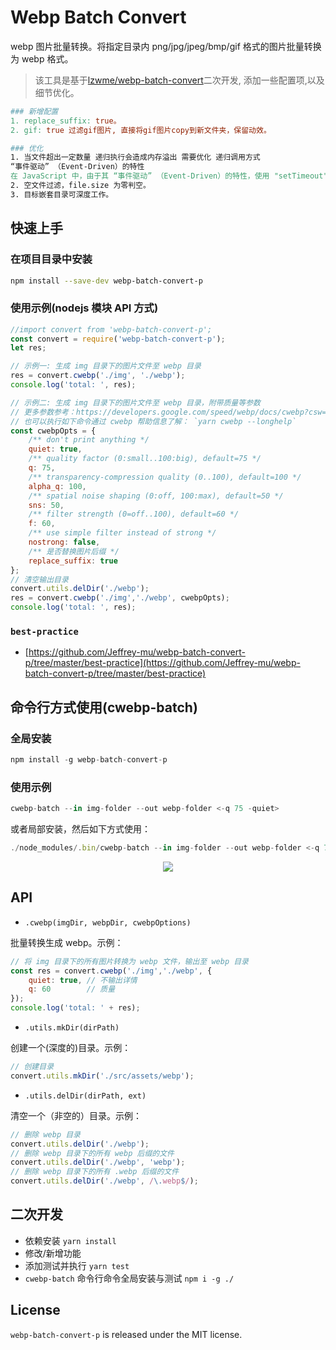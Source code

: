 Webp Batch Convert
========
webp 图片批量转换。将指定目录内 png/jpg/jpeg/bmp/gif 格式的图片批量转换为 webp 格式。

> 该工具是基于[lzwme/webp-batch-convert](https://github.com/lzwme/webp-batch-convert)二次开发, 添加一些配置项,以及细节优化。
```mk
### 新增配置
1. replace_suffix: true。
2. gif: true 过滤gif图片, 直接将gif图片copy到新文件夹，保留动效。

### 优化
1. 当文件超出一定数量 递归执行会造成内存溢出 需要优化 递归调用方式
“事件驱动” （Event-Driven）的特性
在 JavaScript 中，由于其 “事件驱动” （Event-Driven）的特性，使用 "setTimeout"、 “nextTick” 等方式对指定函数的调用，实际上是将该函数的引用（指针）储存起来，并在适当的时候调用。[参考](https://github.com/pfan123/Articles/issues/50)。
2. 空文件过滤，file.size 为零判空。
3. 目标嵌套目录可深度工作。
```
## 快速上手

### 在项目目录中安装

```bash
npm install --save-dev webp-batch-convert-p
```

### 使用示例(nodejs 模块 API 方式)

```js
//import convert from 'webp-batch-convert-p';
const convert = require('webp-batch-convert-p');
let res;

// 示例一: 生成 img 目录下的图片文件至 webp 目录
res = convert.cwebp('./img', './webp');
console.log('total: ', res);

// 示例二: 生成 img 目录下的图片文件至 webp 目录，附带质量等参数
// 更多参数参考：https://developers.google.com/speed/webp/docs/cwebp?csw=1#options
// 也可以执行如下命令通过 cwebp 帮助信息了解： `yarn cwebp --longhelp`
const cwebpOpts = {
    /** don't print anything */
    quiet: true,
    /** quality factor (0:small..100:big), default=75 */
    q: 75,
    /** transparency-compression quality (0..100), default=100 */
    alpha_q: 100,
    /** spatial noise shaping (0:off, 100:max), default=50 */
    sns: 50,
    /** filter strength (0=off..100), default=60 */
    f: 60,
    /** use simple filter instead of strong */
    nostrong: false,
    /** 是否替换图片后缀 */
    replace_suffix: true
};
// 清空输出目录
convert.utils.delDir('./webp');
res = convert.cwebp('./img','./webp', cwebpOpts);
console.log('total: ', res);
```

### `best-practice`

- [https://github.com/Jeffrey-mu/webp-batch-convert-p/tree/master/best-practice](https://github.com/Jeffrey-mu/webp-batch-convert-p/tree/master/best-practice)

## 命令行方式使用(cwebp-batch)

### 全局安装

```js
npm install -g webp-batch-convert-p
```

### 使用示例

```js
cwebp-batch --in img-folder --out webp-folder <-q 75 -quiet>
```
或者局部安装，然后如下方式使用：
```js
./node_modules/.bin/cwebp-batch --in img-folder --out webp-folder <-q 75 -quiet>
```
<p align="center">
    <img src="https://cdn.rawgit.com/lzwme/webp-batch-convert/master/test/img/snapshot.png">
</p>

## API

- `.cwebp(imgDir, webpDir, cwebpOptions)`

批量转换生成 webp。示例：
```js
// 将 img 目录下的所有图片转换为 webp 文件，输出至 webp 目录
const res = convert.cwebp('./img','./webp', {
    quiet: true, // 不输出详情
    q: 60        // 质量
});
console.log('total: ' + res);
```

- `.utils.mkDir(dirPath)`

创建一个(深度的)目录。示例：
```js
// 创建目录
convert.utils.mkDir('./src/assets/webp');
```

- `.utils.delDir(dirPath, ext)`

清空一个（非空的）目录。示例：
```js
// 删除 webp 目录
convert.utils.delDir('./webp');
// 删除 webp 目录下的所有 webp 后缀的文件
convert.utils.delDir('./webp', 'webp');
// 删除 webp 目录下的所有 .webp 后缀的文件
convert.utils.delDir('./webp', /\.webp$/);
```

## 二次开发

- 依赖安装 `yarn install`
- 修改/新增功能
- 添加测试并执行 `yarn test`
- `cwebp-batch` 命令行命令全局安装与测试 `npm i -g ./`

## License

`webp-batch-convert-p` is released under the MIT license.


